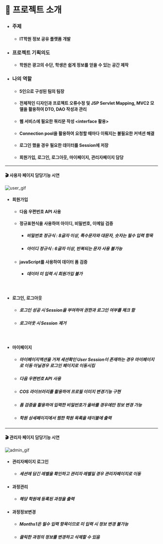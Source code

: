&#128209; 프로젝트 소개
=============
- ### __주제__
  - #### IT학원 정보 공유 플랫폼 개발
- ### __프로젝트 기획의도__
  - #### 학원은 광고의 수단, 학생은 쉽게 정보를 얻을 수 있는 공간 제작
- ### __나의 역할__ 
  - #### 5인으로 구성된 팀의 팀장
  - #### 전체적인 디자인과 프로젝트 오류수정 및 JSP Servlet Mapping, MVC2 모델을 활용하여 DTO, DAO 작성과 관리
  - #### 웹 서비스에 필요한 쿼리문 작성 <interface 활용>
  - #### Connection pool을 활용하여 요청할 때마다 이뤄지는 불필요한 커넥션 해결
  - #### 로그인 했을 경우 필요한 데이터를 Session에 저장 
  - #### 회원가입, 로그인, 로그아웃, 마이페이지, 관리자페이지 담당

<hr>

####  &#127916; 사용자 페이지 담당기능 시연 

![user_gif](https://user-images.githubusercontent.com/56028408/78549744-d29c0580-783d-11ea-87d4-ad72a6a34ebc.gif)

- #### 회원가입
  - #### 다음 우편번호 API 사용
  - #### 정규표현식을 사용하여 아이디, 비밀번호, 이메일 검증
    - ##### 비밀번호 정규식 : 8글자 이상, 특수문자와 대문자, 숫자는 필수 입력 항목
    - ##### 아이디 정규식 : 6글자 이상, 반복되는 문자 사용 불가능
  - #### javaScript를 사용하여 데이터 폼 검증
    - ##### 데이터 미 입력 시 회원가입 불가
  <br>
- #### 로그인, 로그아웃
  - ##### 로그인 성공 시 Session을 부여하여 권한과 로그인 여부를 체크 함
  - ##### 로그아웃 시 Session 제거
  <br>
- #### 마이페이지
  - ##### 마이페이지액션을 거쳐 세션확인 User Session이 존재하는 경우 마이페이지로 이동 아닐경우 로그인 페이지로 이동시킴
  - ##### 다음 우편번호 API 사용
  - ##### COS 라이브러리를 활용하여 프로필 이미지 변경기능 구현
  - ##### 폼 검증을 활용하여 입력한 비밀번호가 올바를 경우에만 정보 변경 가능
  - ##### 학원 상세페이지에서 찜한 학원 목록을 테이블에 출력

<hr>

####  &#127916; 관리자 페이지 담당기능 시연 

![admin_gif](https://user-images.githubusercontent.com/56028408/78550197-9d43e780-783e-11ea-8861-ca705411c5da.gif)
- #### 관리자페이지 로그인
  - ##### 세션에 담긴 레벨을 확인하고 관리자 레벨일 경우 관리자페이지로 이동
- #### 과정관리
  - ##### 해당 학원에 등록된 과정을 출력
- #### 과정정보변경
  - ##### Months1은 필수 입력 항목이므로 미 입력 시 정보 변경 불가능 
  - ##### 클릭한 과정의 정보를 변경하고 삭제할 수 있음

